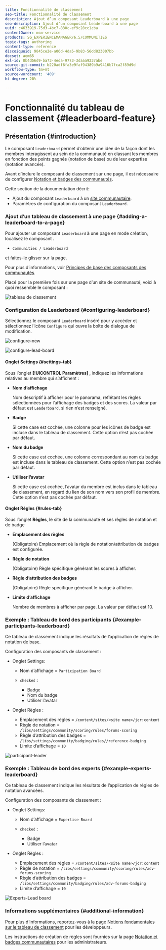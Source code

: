 ```yaml
---
title: Fonctionnalité de classement
seo-title: Fonctionnalité de classement
description: Ajout d’un composant Leaderboard à une page
seo-description: Ajout d’un composant Leaderboard à une page
uuid: c4633919-75d3-4bc7-830c-ef9c28cc1cba
contentOwner: msm-service
products: SG_EXPERIENCEMANAGER/6.5/COMMUNITIES
topic-tags: authoring
content-type: reference
discoiquuid: 9045ce2e-a06d-4da5-9b83-56dd823007bb
docset: aem65
exl-id: 8b4d56d9-ba73-4eda-9773-3daaa9237abe
source-git-commit: b220adf6fa3e9faf94389b9a9416b7fca2f89d9d
workflow-type: tm+mt
source-wordcount: '409'
ht-degree: 20%

---
```


# Fonctionnalité du tableau de classement {#leaderboard-feature}

## Présentation {#introduction}

Le composant `Leaderboard` permet d’obtenir une idée de la façon dont les membres interagissent au sein de la communauté en classant les membres en fonction des points gagnés (notation de base) ou de leur expertise (notation avancée).

Avant d’inclure le composant de classement sur une page, il est nécessaire de configurer [Notation et badges des communautés](/help/communities/implementing-scoring.md).

Cette section de la documentation décrit:

* Ajout du composant `Leaderboard` à un [site communautaire](/help/communities/overview.md#community-sites).
* Paramètres de configuration du composant `Leaderboard`.

### Ajout d’un tableau de classement à une page {#adding-a-leaderboard-to-a-page}

Pour ajouter un composant `Leaderboard` à une page en mode création, localisez le composant .

* `Communities / Leaderboard`

et faites-le glisser sur la page.

Pour plus d’informations, voir [Principes de base des composants des communautés](/help/communities/basics.md).

Placé pour la première fois sur une page d’un site de communauté, voici à quoi ressemble le composant :

![tableau de classement](assets/leaderboard.png)

### Configuration de Leaderboard {#configuring-leaderboard}

Sélectionnez le composant `Leaderboard` inséré pour y accéder et sélectionnez l’icône `Configure` qui ouvre la boîte de dialogue de modification.

![configure-new](assets/configure-new.png)

![configure-lead-board](assets/configure-leaderboard.png)

#### Onglet Settings {#settings-tab}

Sous l’onglet **[!UICONTROL Paramètres]** , indiquez les informations relatives au membre qui s’affichent :

* **Nom d’affichage**

   Nom descriptif à afficher pour le panorama, reflétant les règles sélectionnées pour l’affichage des badges et des scores.
La valeur par défaut est `Leaderboard`, si rien n’est renseigné.

* **Badge**

   Si cette case est cochée, une colonne pour les icônes de badge est incluse dans le tableau de classement.
Cette option n’est pas cochée par défaut.

* **Nom du badge**

   Si cette case est cochée, une colonne correspondant au nom du badge est incluse dans le tableau de classement.
Cette option n’est pas cochée par défaut.

* **Utiliser l’avatar**

   Si cette case est cochée, l’avatar du membre est inclus dans le tableau de classement, en regard du lien de son nom vers son profil de membre.
Cette option n’est pas cochée par défaut.

#### Onglet Règles {#rules-tab}

Sous l’onglet **Règles**, le site de la communauté et ses règles de notation et de badge

* **Emplacement des règles**

   (Obligatoire) Emplacement où la règle de notation/attribution de badges est configurée.

* **Règle de notation**

   (Obligatoire) Règle spécifique générant les scores à afficher.

* **Règle d’attribution des badges**

   (Obligatoire) Règle spécifique générant le badge à afficher.

* **Limite d’affichage**

   Nombre de membres à afficher par page. La valeur par défaut est 10.

### Exemple : Tableau de bord des participants {#example-participants-leaderboard}

Ce tableau de classement indique les résultats de l’application de règles de notation de base.

Configuration des composants de classement :

* Onglet Settings:

   * Nom d’affichage = `Participation Board`
   * `checked` :

      * Badge
      * Nom du badge
      * Utiliser l’avatar

* Onglet Règles :

   * Emplacement des règles = `/content/sites/<site name>/jcr:content`
   * Règle de notation = `/libs/settings/community/scoring/rules/forums-scoring`
   * Règle d’attribution des badges = `/libs/settings/community/badging/rules//reference-badging`
   * Limite d’affichage = `10`

![participant-leader](assets/participants-leaderboard.png)

### Exemple : Tableau de bord des experts {#example-experts-leaderboard}

Ce tableau de classement indique les résultats de l’application de règles de notation avancées.

Configuration des composants de classement :

* Onglet Settings:

   * Nom d’affichage = `Expertise Board`
   * `checked` :

      * Badge
      * Utiliser l’avatar

* Onglet Règles :

   * Emplacement des règles = `/content/sites/<site name>/jcr:content`
   * Règle de notation = `/libs/settings/community/scoring/rules/adv-forums-scoring`
   * Règle d’attribution des badges = `/libs/settings/community/badging/rules/adv-forums-badging`
   * Limite d’affichage = `10`

![Experts-Lead board](assets/experts-leaderboard.png)

### Informations supplémentaires {#additional-information}

Pour plus d’informations, reportez-vous à la page [Notions fondamentales sur le tableau de classement](/help/communities/leaderboard.md) pour les développeurs.

Les instructions de création de règles sont fournies sur la page [Notation et badges communautaires](/help/communities/implementing-scoring.md) pour les administrateurs.

